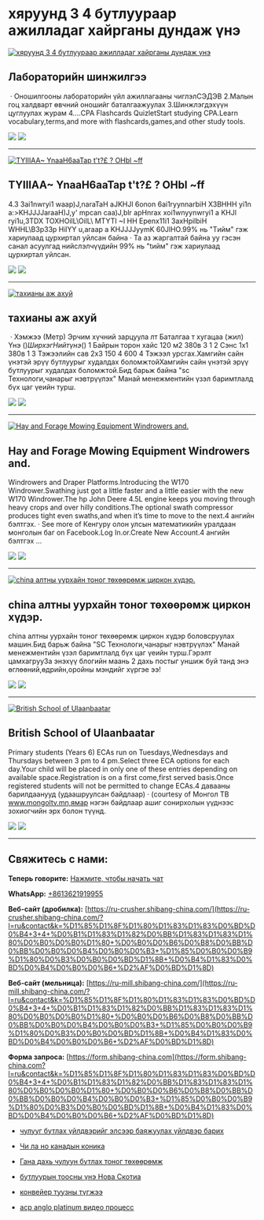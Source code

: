 # хяруунд 3 4 бутлуураар ажилладаг хайрганы дундаж үнэ

<a href="https://swt.shibang-china.com/?l=ru&img&k=%D1%85%D1%8F%D1%80%D1%83%D1%83%D0%BD%D0%B4+3+4+%D0%B1%D1%83%D1%82%D0%BB%D1%83%D1%83%D1%80%D0%B0%D0%B0%D1%80+%D0%B0%D0%B6%D0%B8%D0%BB%D0%BB%D0%B0%D0%B4%D0%B0%D0%B3+%D1%85%D0%B0%D0%B9%D1%80%D0%B3%D0%B0%D0%BD%D1%8B+%D0%B4%D1%83%D0%BD%D0%B4%D0%B0%D0%B6+%D2%AF%D0%BD%D1%8D" target="_blank">![хяруунд 3 4 бутлуураар ажилладаг хайрганы дундаж үнэ](http://static.shibang-china.com/all-800x300/1208.jpg)</a>

## Лабораторийн шинжилгээ
&nbsp;&#0183;&#32;Оношилгооны лабораторийн үйл ажиллагааны чиглэлСЭДЭВ 2.Малын гоц халдварт өвчний оношийг баталгаажуулах 3.Шинжлэгдэхүүн цуглуулах журам 4.…CPA Flashcards QuizletStart studying CPA.Learn vocabulary,terms,and more with flashcards,games,and other study tools.


<a href="https://whatsapp.shibangsoft.com/WhatsApp.php" target="_blank" title="WhatsApp">![](http://static.shibang-china.com/icon/whatsapp.png)</a> <a href="https://swt.shibang-china.com/?l=ru&icon&k=%D1%85%D1%8F%D1%80%D1%83%D1%83%D0%BD%D0%B4+3+4+%D0%B1%D1%83%D1%82%D0%BB%D1%83%D1%83%D1%80%D0%B0%D0%B0%D1%80+%D0%B0%D0%B6%D0%B8%D0%BB%D0%BB%D0%B0%D0%B4%D0%B0%D0%B3+%D1%85%D0%B0%D0%B9%D1%80%D0%B3%D0%B0%D0%BD%D1%8B+%D0%B4%D1%83%D0%BD%D0%B4%D0%B0%D0%B6+%D2%AF%D0%BD%D1%8D" target="_blank">![](http://static.shibang-china.com/icon/chat-ru.png)</a>

---

<a href="https://swt.shibang-china.com/?l=ru&img&k=%D1%85%D1%8F%D1%80%D1%83%D1%83%D0%BD%D0%B4+3+4+%D0%B1%D1%83%D1%82%D0%BB%D1%83%D1%83%D1%80%D0%B0%D0%B0%D1%80+%D0%B0%D0%B6%D0%B8%D0%BB%D0%BB%D0%B0%D0%B4%D0%B0%D0%B3+%D1%85%D0%B0%D0%B9%D1%80%D0%B3%D0%B0%D0%BD%D1%8B+%D0%B4%D1%83%D0%BD%D0%B4%D0%B0%D0%B6+%D2%AF%D0%BD%D1%8D" target="_blank">![TYIIIAA~ YnaaH6aaTap t't?&#163; ? OHbl ~ff](http://static.shibang-china.com/all-800x300/201.jpg)</a>

## TYIIIAA~ YnaaH6aaTap t't?&#163; ? OHbl ~ff
4.3 3ai1nwryi1 waap)J,naraTaH aJKHJl 6onon 6ai1ryynnarbiH X3BHHH yi1n a:&gt;KHJJJJaraaH)J,y' mpcan caa)J,blr apHnrax xoi1wnyynwryi1 a KHJl ryi1u,3TDX TOXHOilL\OilL\ MTYTI ~I HH Epenx11i1 3axHpilbiH WHHL\B3p33p HilYY u,araap a KHJJJJyymK 60JlHO.99% нь &quot;Tийм&quot; гэж хариулаад цурхиртал уйлсан байна&nbsp;&#0183;&#32;Та аз жаргалтай байна уу гэсэн санал асуулгад нийслэлчүүдийн 99% нь &quot;tийм&quot; гэж хариулаад цурхиртал уйлсан.


<a href="https://whatsapp.shibangsoft.com/WhatsApp.php" target="_blank" title="WhatsApp">![](http://static.shibang-china.com/icon/whatsapp.png)</a> <a href="https://swt.shibang-china.com/?l=ru&icon&k=%D1%85%D1%8F%D1%80%D1%83%D1%83%D0%BD%D0%B4+3+4+%D0%B1%D1%83%D1%82%D0%BB%D1%83%D1%83%D1%80%D0%B0%D0%B0%D1%80+%D0%B0%D0%B6%D0%B8%D0%BB%D0%BB%D0%B0%D0%B4%D0%B0%D0%B3+%D1%85%D0%B0%D0%B9%D1%80%D0%B3%D0%B0%D0%BD%D1%8B+%D0%B4%D1%83%D0%BD%D0%B4%D0%B0%D0%B6+%D2%AF%D0%BD%D1%8D" target="_blank">![](http://static.shibang-china.com/icon/chat-ru.png)</a>

---

<a href="https://swt.shibang-china.com/?l=ru&img&k=%D1%85%D1%8F%D1%80%D1%83%D1%83%D0%BD%D0%B4+3+4+%D0%B1%D1%83%D1%82%D0%BB%D1%83%D1%83%D1%80%D0%B0%D0%B0%D1%80+%D0%B0%D0%B6%D0%B8%D0%BB%D0%BB%D0%B0%D0%B4%D0%B0%D0%B3+%D1%85%D0%B0%D0%B9%D1%80%D0%B3%D0%B0%D0%BD%D1%8B+%D0%B4%D1%83%D0%BD%D0%B4%D0%B0%D0%B6+%D2%AF%D0%BD%D1%8D" target="_blank">![тахианы аж ахуй](http://static.shibang-china.com/all-800x300/160.jpg)</a>

## тахианы аж ахуй
&nbsp;&#0183;&#32;Хэмжээ (Метр) Эрчим хүчний зарцуула лт Баталгаа т хугацаа (жил) Үнэ ($) Ширхэг Нийт үнэ ($) 1 Байрын торон хайс 120 м2 380в 3 1 2 Сэнс 1x1 380в 1 3 Тэжээлийн сав 2x3  150 4 600 4 Тэжээл урсгах.Хамгийн сайн үнэтэй эрүү бутлуурыг худалдах боломжтойХамгийн сайн үнэтэй эрүү бутлуурыг худалдах боломжтой.Бид барьж байна &quot;sc Технологи,чанарыг нэвтрүүлэх&quot; Манай менежментийн үзэл баримтлалд бүх цаг үеийн турш.


<a href="https://whatsapp.shibangsoft.com/WhatsApp.php" target="_blank" title="WhatsApp">![](http://static.shibang-china.com/icon/whatsapp.png)</a> <a href="https://swt.shibang-china.com/?l=ru&icon&k=%D1%85%D1%8F%D1%80%D1%83%D1%83%D0%BD%D0%B4+3+4+%D0%B1%D1%83%D1%82%D0%BB%D1%83%D1%83%D1%80%D0%B0%D0%B0%D1%80+%D0%B0%D0%B6%D0%B8%D0%BB%D0%BB%D0%B0%D0%B4%D0%B0%D0%B3+%D1%85%D0%B0%D0%B9%D1%80%D0%B3%D0%B0%D0%BD%D1%8B+%D0%B4%D1%83%D0%BD%D0%B4%D0%B0%D0%B6+%D2%AF%D0%BD%D1%8D" target="_blank">![](http://static.shibang-china.com/icon/chat-ru.png)</a>

---

<a href="https://swt.shibang-china.com/?l=ru&img&k=%D1%85%D1%8F%D1%80%D1%83%D1%83%D0%BD%D0%B4+3+4+%D0%B1%D1%83%D1%82%D0%BB%D1%83%D1%83%D1%80%D0%B0%D0%B0%D1%80+%D0%B0%D0%B6%D0%B8%D0%BB%D0%BB%D0%B0%D0%B4%D0%B0%D0%B3+%D1%85%D0%B0%D0%B9%D1%80%D0%B3%D0%B0%D0%BD%D1%8B+%D0%B4%D1%83%D0%BD%D0%B4%D0%B0%D0%B6+%D2%AF%D0%BD%D1%8D" target="_blank">![Hay and Forage Mowing Equipment Windrowers and.](http://static.shibang-china.com/all-800x300/883.jpg)</a>

## Hay and Forage Mowing Equipment Windrowers and.
Windrowers and Draper Platforms.Introducing the W170 Windrower.Swathing just got a little faster and a little easier with the new W170 Windrower.The hp John Deere 4.5L engine keeps you moving through heavy crops and over hilly conditions.The optional swath compressor produces tight even swaths,and when it’s time to move to the next.4 ангийн бэлтгэх.&nbsp;&#0183;&#32;See more of Кенгуру олон улсын математикийн уралдаан монголын баг on Facebook.Log In.or.Create New Account.4 ангийн бэлтгэх …


<a href="https://whatsapp.shibangsoft.com/WhatsApp.php" target="_blank" title="WhatsApp">![](http://static.shibang-china.com/icon/whatsapp.png)</a> <a href="https://swt.shibang-china.com/?l=ru&icon&k=%D1%85%D1%8F%D1%80%D1%83%D1%83%D0%BD%D0%B4+3+4+%D0%B1%D1%83%D1%82%D0%BB%D1%83%D1%83%D1%80%D0%B0%D0%B0%D1%80+%D0%B0%D0%B6%D0%B8%D0%BB%D0%BB%D0%B0%D0%B4%D0%B0%D0%B3+%D1%85%D0%B0%D0%B9%D1%80%D0%B3%D0%B0%D0%BD%D1%8B+%D0%B4%D1%83%D0%BD%D0%B4%D0%B0%D0%B6+%D2%AF%D0%BD%D1%8D" target="_blank">![](http://static.shibang-china.com/icon/chat-ru.png)</a>

---

<a href="https://swt.shibang-china.com/?l=ru&img&k=%D1%85%D1%8F%D1%80%D1%83%D1%83%D0%BD%D0%B4+3+4+%D0%B1%D1%83%D1%82%D0%BB%D1%83%D1%83%D1%80%D0%B0%D0%B0%D1%80+%D0%B0%D0%B6%D0%B8%D0%BB%D0%BB%D0%B0%D0%B4%D0%B0%D0%B3+%D1%85%D0%B0%D0%B9%D1%80%D0%B3%D0%B0%D0%BD%D1%8B+%D0%B4%D1%83%D0%BD%D0%B4%D0%B0%D0%B6+%D2%AF%D0%BD%D1%8D" target="_blank">![china алтны уурхайн тоног төхөөрөмж циркон хүдэр.](http://static.shibang-china.com/all-800x300/16.jpg)</a>

## china алтны уурхайн тоног төхөөрөмж циркон хүдэр.
china алтны уурхайн тоног төхөөрөмж циркон хүдэр боловсруулах машин.Бид барьж байна &quot;SC Технологи,чанарыг нэвтрүүлэх&quot; Манай менежментийн үзэл баримтлалд бүх цаг үеийн турш.Гэрэлт цамхагрууЗа энэхүү блогийн маань 2 дахь постыг уншиж буй танд энэ өглөөний,өдрийн,оройны мэндийг хүргэе ээ!


<a href="https://whatsapp.shibangsoft.com/WhatsApp.php" target="_blank" title="WhatsApp">![](http://static.shibang-china.com/icon/whatsapp.png)</a> <a href="https://swt.shibang-china.com/?l=ru&icon&k=%D1%85%D1%8F%D1%80%D1%83%D1%83%D0%BD%D0%B4+3+4+%D0%B1%D1%83%D1%82%D0%BB%D1%83%D1%83%D1%80%D0%B0%D0%B0%D1%80+%D0%B0%D0%B6%D0%B8%D0%BB%D0%BB%D0%B0%D0%B4%D0%B0%D0%B3+%D1%85%D0%B0%D0%B9%D1%80%D0%B3%D0%B0%D0%BD%D1%8B+%D0%B4%D1%83%D0%BD%D0%B4%D0%B0%D0%B6+%D2%AF%D0%BD%D1%8D" target="_blank">![](http://static.shibang-china.com/icon/chat-ru.png)</a>

---

<a href="https://swt.shibang-china.com/?l=ru&img&k=%D1%85%D1%8F%D1%80%D1%83%D1%83%D0%BD%D0%B4+3+4+%D0%B1%D1%83%D1%82%D0%BB%D1%83%D1%83%D1%80%D0%B0%D0%B0%D1%80+%D0%B0%D0%B6%D0%B8%D0%BB%D0%BB%D0%B0%D0%B4%D0%B0%D0%B3+%D1%85%D0%B0%D0%B9%D1%80%D0%B3%D0%B0%D0%BD%D1%8B+%D0%B4%D1%83%D0%BD%D0%B4%D0%B0%D0%B6+%D2%AF%D0%BD%D1%8D" target="_blank">![British School of Ulaanbaatar](http://static.shibang-china.com/all-800x300/525.jpg)</a>

## British School of Ulaanbaatar
Primary students (Years 6) ECAs run on Tuesdays,Wednesdays and Thursdays between 3 pm to 4 pm.Select three ECA options for each day.Your child will be placed in only one of these entries depending on available space.Registration is on a first come,first served basis.Once registered students will not be permitted to change ECAs.4 давааны барилдаанууд (удаашруулсан байдлаар)&nbsp;&#0183;&#32;(courtesy of Монгол ТВ www.mongoltv.mn,ямар нэгэн байдлаар ашиг сонирхолын үүднээс зохиогчийн эрх болон түүнд.


<a href="https://whatsapp.shibangsoft.com/WhatsApp.php" target="_blank" title="WhatsApp">![](http://static.shibang-china.com/icon/whatsapp.png)</a> <a href="https://swt.shibang-china.com/?l=ru&icon&k=%D1%85%D1%8F%D1%80%D1%83%D1%83%D0%BD%D0%B4+3+4+%D0%B1%D1%83%D1%82%D0%BB%D1%83%D1%83%D1%80%D0%B0%D0%B0%D1%80+%D0%B0%D0%B6%D0%B8%D0%BB%D0%BB%D0%B0%D0%B4%D0%B0%D0%B3+%D1%85%D0%B0%D0%B9%D1%80%D0%B3%D0%B0%D0%BD%D1%8B+%D0%B4%D1%83%D0%BD%D0%B4%D0%B0%D0%B6+%D2%AF%D0%BD%D1%8D" target="_blank">![](http://static.shibang-china.com/icon/chat-ru.png)</a>

---
## Свяжитесь с нами:

**Теперь говорите:** [Нажмите, чтобы начать чат](https://swt.shibang-china.com?l=ru&contact&k=%D1%85%D1%8F%D1%80%D1%83%D1%83%D0%BD%D0%B4+3+4+%D0%B1%D1%83%D1%82%D0%BB%D1%83%D1%83%D1%80%D0%B0%D0%B0%D1%80+%D0%B0%D0%B6%D0%B8%D0%BB%D0%BB%D0%B0%D0%B4%D0%B0%D0%B3+%D1%85%D0%B0%D0%B9%D1%80%D0%B3%D0%B0%D0%BD%D1%8B+%D0%B4%D1%83%D0%BD%D0%B4%D0%B0%D0%B6+%D2%AF%D0%BD%D1%8D)

**WhatsApp:**  [+8613621919955](https://whatsapp.shibangsoft.com/WhatsApp.php)

**Веб-сайт (дробилка):** [https://ru-crusher.shibang-china.com/](https://ru-crusher.shibang-china.com/?l=ru&contact&k=%D1%85%D1%8F%D1%80%D1%83%D1%83%D0%BD%D0%B4+3+4+%D0%B1%D1%83%D1%82%D0%BB%D1%83%D1%83%D1%80%D0%B0%D0%B0%D1%80+%D0%B0%D0%B6%D0%B8%D0%BB%D0%BB%D0%B0%D0%B4%D0%B0%D0%B3+%D1%85%D0%B0%D0%B9%D1%80%D0%B3%D0%B0%D0%BD%D1%8B+%D0%B4%D1%83%D0%BD%D0%B4%D0%B0%D0%B6+%D2%AF%D0%BD%D1%8D)

**Веб-сайт (мельница):** [https://ru-mill.shibang-china.com/](https://ru-mill.shibang-china.com/?l=ru&contact&k=%D1%85%D1%8F%D1%80%D1%83%D1%83%D0%BD%D0%B4+3+4+%D0%B1%D1%83%D1%82%D0%BB%D1%83%D1%83%D1%80%D0%B0%D0%B0%D1%80+%D0%B0%D0%B6%D0%B8%D0%BB%D0%BB%D0%B0%D0%B4%D0%B0%D0%B3+%D1%85%D0%B0%D0%B9%D1%80%D0%B3%D0%B0%D0%BD%D1%8B+%D0%B4%D1%83%D0%BD%D0%B4%D0%B0%D0%B6+%D2%AF%D0%BD%D1%8D)

**Форма запроса:** [https://form.shibang-china.com](https://form.shibang-china.com?l=ru&contact&k=%D1%85%D1%8F%D1%80%D1%83%D1%83%D0%BD%D0%B4+3+4+%D0%B1%D1%83%D1%82%D0%BB%D1%83%D1%83%D1%80%D0%B0%D0%B0%D1%80+%D0%B0%D0%B6%D0%B8%D0%BB%D0%BB%D0%B0%D0%B4%D0%B0%D0%B3+%D1%85%D0%B0%D0%B9%D1%80%D0%B3%D0%B0%D0%BD%D1%8B+%D0%B4%D1%83%D0%BD%D0%B4%D0%B0%D0%B6+%D2%AF%D0%BD%D1%8D)

* [чулууг бутлах үйлдвэрийг элсээр баяжуулах үйлдвэр барих](../129/%D1%87%D1%83%D0%BB%D1%83%D1%83%D0%B3%20%D0%B1%D1%83%D1%82%D0%BB%D0%B0%D1%85%20%D2%AF%D0%B9%D0%BB%D0%B4%D0%B2%D1%8D%D1%80%D0%B8%D0%B9%D0%B3%20%D1%8D%D0%BB%D1%81%D1%8D%D1%8D%D1%80%20%D0%B1%D0%B0%D1%8F%D0%B6%D1%83%D1%83%D0%BB%D0%B0%D1%85%20%D2%AF%D0%B9%D0%BB%D0%B4%D0%B2%D1%8D%D1%80%20%D0%B1%D0%B0%D1%80%D0%B8%D1%85.md)

* [Чи ла но канадын коника](../129/%D0%A7%D0%B8%20%D0%BB%D0%B0%20%D0%BD%D0%BE%20%D0%BA%D0%B0%D0%BD%D0%B0%D0%B4%D1%8B%D0%BD%20%D0%BA%D0%BE%D0%BD%D0%B8%D0%BA%D0%B0.md)

* [Гана дахь чулуун бутлах тоног төхөөрөмж](../130/%D0%93%D0%B0%D0%BD%D0%B0%20%D0%B4%D0%B0%D1%85%D1%8C%20%D1%87%D1%83%D0%BB%D1%83%D1%83%D0%BD%20%D0%B1%D1%83%D1%82%D0%BB%D0%B0%D1%85%20%D1%82%D0%BE%D0%BD%D0%BE%D0%B3%20%D1%82%D3%A9%D1%85%D3%A9%D3%A9%D1%80%D3%A9%D0%BC%D0%B6.md)

* [бутлуурын тоосны үнэ Нова Скотиа](../130/%D0%B1%D1%83%D1%82%D0%BB%D1%83%D1%83%D1%80%D1%8B%D0%BD%20%D1%82%D0%BE%D0%BE%D1%81%D0%BD%D1%8B%20%D2%AF%D0%BD%D1%8D%20%D0%9D%D0%BE%D0%B2%D0%B0%20%D0%A1%D0%BA%D0%BE%D1%82%D0%B8%D0%B0.md)

* [конвейер туузны түгжээ](../128/%D0%BA%D0%BE%D0%BD%D0%B2%D0%B5%D0%B9%D0%B5%D1%80%20%D1%82%D1%83%D1%83%D0%B7%D0%BD%D1%8B%20%D1%82%D2%AF%D0%B3%D0%B6%D1%8D%D1%8D.md)

* [acp anglo platinum видео процесс](../129/acp%20anglo%20platinum%20%D0%B2%D0%B8%D0%B4%D0%B5%D0%BE%20%D0%BF%D1%80%D0%BE%D1%86%D0%B5%D1%81%D1%81.md)